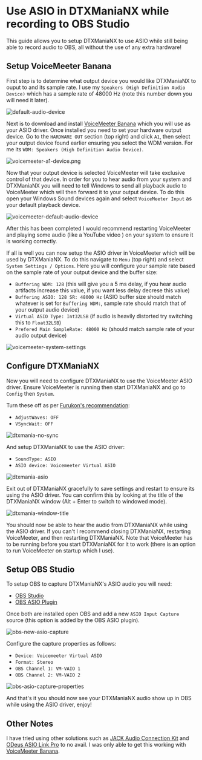 # Use ASIO in DTXManiaNX while recording to OBS Studio
This guide allows you to setup DTXManiaNX to use ASIO while still being able to record audio to OBS, all without the use of any extra hardware!

## Setup VoiceMeeter Banana

First step is to determine what output device you would like DTXManiaNX to ouput to and its sample rate. I use my `Speakers (High Definition Audio Device)` which has a sample rate of 48000 Hz (note this number down you will need it later).

![default-audio-device](images/default-audio-device.png)

Next is to download and install [VoiceMeeter Banana](https://vb-audio.com/Voicemeeter/banana.htm) which you will use as your ASIO driver. Once installed you need to set your hardware output device. Go to the `HARDWARE OUT` section (top right) and click `A1`, then select your output device found earlier ensuring you select the WDM version. For me its `WDM: Speakers (High Definition Audio Device)`.

![voicemeeter-a1-device.png](images/voicemeeter-a1-device.png)

Now that your output device is selected VoiceMeeter will take exclusive control of that device. In order for you to hear audio from your system and DTXManiaNX you will need to tell Windows to send all playback audio to VoiceMeeter which will then forward it to your output device. To do this open your Windows Sound devices again and select `VoiceMeeter Input` as your default playback device.

![voicemeeter-default-audio-device](images/voicemeeter-default-audio-device.png)

After this has been completed I would recommend restarting VoiceMeeter and playing some audio (like a YouTube video ) on your system to ensure it is working correctly.

If all is well you can now setup the ASIO driver in VoiceMeeter which will be used by DTXManiaNX. To do this navigate to `Menu` (top right) and select `System Settings / Options`. Here you will configure your sample rate based on the sample rate of your output device and the buffer size:

- `Buffering WDM: 128` (this will give you a 5 ms delay, if you hear audio artifacts increase this value, if you want less delay decrese this value)
- `Buffering ASIO: 128 SR: 48000 Hz` (ASIO buffer size should match whatever is set for `Buffering WDM:`, sample rate should match that of your output audio device)
- `Virtual ASIO Type: Int32LSB` (if audio is heavily distorted try switching this to `Float32LSB`)
- `Prefered Main SampleRate: 48000 Hz` (should match sample rate of your audio output device)

![voicemeeter-system-settings](images/voicemeeter-system-settings.png)

## Configure DTXManiaNX

Now you will need to configure DTXManiaNX to use the VoiceMeeter ASIO driver. Ensure VoiceMeeter is running then start DTXManiaNX and go to `Config` then `System`.

Turn these off as per [Furukon's recommendation](https://youtu.be/lMjwAq-vQwU?t=130):
- `AdjustWaves: OFF`
- `VSyncWait: OFF`

![dtxmania-no-sync](images/dtxmania-no-sync.png)

And setup DTXManiaNX to use the ASIO driver:
- `SoundType: ASIO`
- `ASIO device: Voicemeeter Virtual ASIO`

![dtxmania-asio](images/dtxmania-asio.png)

Exit out of DTXManiaNX gracefully to save settings and restart to ensure its using the ASIO driver. You can confirm this by looking at the title of the DTXManiaNX window (Alt + Enter to switch to windowed mode).

![dtxmania-window-title](images/dtxmania-window-title.png)

You should now be able to hear the audio from DTXManiaNX while using the ASIO driver. If you can't I recommend closing DTXManiaNX, restarting VoiceMeeter, and then restarting DTXManiaNX. Note that VoiceMeeter has to be running before you start DTXManiaNX for it to work (there is an option to run VoiceMeeter on startup which I use).

## Setup OBS Studio

To setup OBS to capture DTXManiaNX's ASIO audio you will need:
- [OBS Studio](https://obsproject.com/)
- [OBS ASIO Plugin](https://github.com/Andersama/obs-asio)

Once both are installed open OBS and add a new `ASIO Input Capture` source (this option is added by the OBS ASIO plugin).

![obs-new-asio-capture](images/obs-new-asio-capture.png)

Configure the capture properties as follows:
- `Device: Voicemeeter Virtual ASIO`
- `Format: Stereo`
- `OBS Channel 1: VM-VAIO 1`
- `OBS Channel 2: VM-VAIO 2`

![obs-asio-capture-properties](images/obs-asio-capture-properties.png)

And that's it you should now see your DTXManiaNX audio show up in OBS while using the ASIO driver, enjoy!

## Other Notes
I have tried using other solutions such as [JACK Audio Connection Kit](https://jackaudio.org/faq/jack_on_windows.html) and [ODeus ASIO Link Pro](https://give.academy/downloads/2018/03/03/ODeusASIOLinkPro/) to no avail. I was only able to get this working with [VoiceMeeter Banana](https://vb-audio.com/Voicemeeter/banana.htm).
